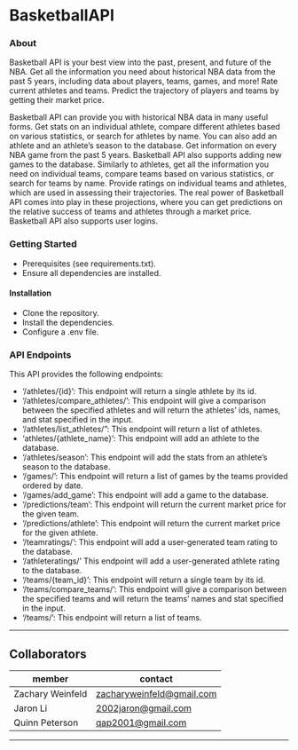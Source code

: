 # BasketballAPI

### About
Basketball API is your best view into the past, present, and future of the NBA. Get all the information you need about historical NBA data from the past 5 years, including data about players, teams, games, and more! Rate current athletes and teams. Predict the trajectory of players and teams by getting their market price.

Basketball API can provide you with historical NBA data in many useful forms. Get stats on an individual athlete, compare different athletes based on various statistics, or search for athletes by name. You can also add an athlete and an athlete’s season to the database. Get information on every NBA game from the past 5 years. Basketball API also supports adding new games to the database. Similarly to athletes, get all the information you need on individual teams, compare teams based on various statistics, or search for teams by name. Provide ratings on individual teams and athletes, which are used in assessing their trajectories. The real power of Basketball API comes into play in these projections, where you can get predictions on the relative success of teams and athletes through a market price. Basketball API also supports user logins.

### Getting Started 
- Prerequisites (see requirements.txt).
- Ensure all dependencies are installed.
#### Installation 
- Clone the repository.
- Install the dependencies.
- Configure a .env file.

### API Endpoints

This API provides the following endpoints:
- ‘/athletes/{id}’: This endpoint will return a single athlete by its id.
- ‘/athletes/compare_athletes/’: This endpoint will give a comparison between the specified athletes and will return the athletes’ ids, names, and stat specified in the input.
- ‘/athletes/list_athletes/”: This endpoint will return a list of athletes.
- ‘athletes/{athlete_name}’: This endpoint will add an athlete to the database.
- ‘/athletes/season’: This endpoint will add the stats from an athlete’s season to the database.
- ‘/games/’: This endpoint will return a list of games by the teams provided ordered by date.
- ‘/games/add_game’: This endpoint will add a game to the database.
- ‘/predictions/team’: This endpoint will return the current market price for the given team.
- ‘/predictions/athlete’: This endpoint will return the current market price for the given athlete.
- ‘/teamratings/’: This endpoint will add a user-generated team rating to the database.
- ‘/athleteratings/’ This endpoint will add a user-generated athlete rating to the database.
- ‘/teams/{team_id}’: This endpoint will return a single team by its id.
- ‘/teams/compare_teams/’: This endpoint will give a comparison between the specified teams and will return the teams’ names and stat specified in the input.
- ‘/teams/’: This endpoint will return a list of teams.


* * *

## Collaborators

|member|contact|
|------|---|
|Zachary Weinfeld|zacharyweinfeld@gmail.com|
|Jaron Li|2002jaron@gmail.com|
|Quinn Peterson|qap2001@gmail.com|

* * *
